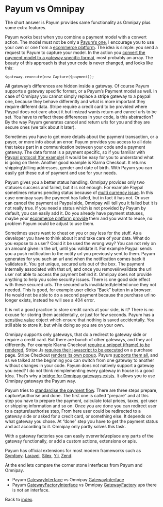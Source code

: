 # Payum vs Omnipay

The short answer is Payum provides same functionality as Omnipay plus some extra features.

Payum works best when you combine a payment model with a convert action. The model must not be only a [Payum’s one](https://github.com/Payum/Payum/blob/master/src/Payum/Core/Model/Payment.php), I encourage you to use your own or one from a [ecommerce platform](https://github.com/Sylius/Sylius/blob/master/src/Sylius/Component/Payment/Model/Payment.php). The idea is simple: you send a request to Payum to capture your model. In the action you [convert the payment model to a gateway specific format](https://github.com/Payum/Payum/blob/master/src/Payum/Paypal/ExpressCheckout/Nvp/Action/ConvertPaymentAction.php), most probably an array. The beauty of this approach is that your code is never changed, and looks like this:

    $gateway->execute(new Capture($payment));

All gateway’s differences are hidden inside a gateway. Of course Payum supports a gateway specific format, or a Payum’s Payment model as well. In case of Omnipay you cannot simply replace a stripe gateway to a paypal one, because they behave differently and what is more important they require different data. Stripe require a credit card to be provided where Paypal does not care about it but instead wants return and cancel urls to be set. You have to reflect these differences in your code, is this abstraction? By the way Payum generates cancel and return urls for you and they are secure ones (we talk about it later).

Sometimes you have to get more details about the payment transaction, or a payer, or more info about an error. Payum provides you access to all data that takes part in a communication between your code and a payment gateway. The data format is a payment specific, so if you familiar with [Paypal protocol (for example)](https://developer.paypal.com/docs/classic/express-checkout/gs_expresscheckout/) it would be easy for you to understand what is going on there. Another good example is Klarna Checkout. It returns shipping\billing addresses, gender and date of birth. With Payum you can easily get these out of payment and use for your needs.

Payum gives you a better status handling. Omnipay provides only two statuses success and failed, but it is not enough. For example Paypal sometimes returns pending status because of [multi currency issue](http://stackoverflow.com/questions/19864511/paypal-sandbox-pending-multicurrency). In this case omnipay says the payment has failed, but in fact it has not. Or user can cancel the payment at Paypal side, Omnipay will tell you it failed but it is not really true. If you need a status which is not provided by Payum by default, you can easily add it. Do you already have payment statuses, maybe your [ecommerce platform provide](https://github.com/Sylius/Sylius/blob/master/src/Sylius/Bundle/PayumBundle/Payum/Request/GetStatus.php#L24) them and you want to reuse, no problem Payum could be adjust to use them.

Sometimes users want to cheat on you or pay less for the stuff. As a developer you have to think about it and take care of your data. What do you expose to a user? Could it be used the wrong way? You can not rely on an amount given in the url, until you validate it. For example Paypal sends you a push notification to the notify url you previously sent to them. Payum generates for you such an url and when the notification comes back it validates it. You get unique, secured urls out of the box. The payment internally associated with that url, and once you remove\invalidate the url user not able to access the payment behind it. Omnipay does not provide anything to help you solve security issues. There is one good side effect with these secured urls. The secured urls invalidated\deleted once they not needed. This is good, for example user clicks “Back” button in a browser. He would not be able to do a second payment because the purchase url no longer exists, instead he will see a 404 error.

It is not a good practice to store credit cards at your side, is it? There is no excuse for storing them accidentally, or just for few seconds. Payum has a [sensitive value](https://github.com/Payum/Payum/blob/master/src/Payum/Core/Security/SensitiveValue.php) object which ensure that nothing is saved accidentally. You still able to store it, but while doing so you are on your own.

Omnipay supports only gateways, that do a redirect to gateway side or require a credit card. But there are bunch of other gateways, and they act differently. For example Klarna Checkout [require a snippet (iframe) to be rendered](https://developers.klarna.com/en/se+php/kco-v2/checkout/2-embed-the-checkout), Stripe.Js [requires their javascript to be executed](https://stripe.com/docs/stripe.js?) on a purchase page. Stripe Checkout [renders its own popup](https://stripe.com/docs/checkout). Payum [supports them all](supported-gateways.md), and as we talked at the beginning you can switch from one gateway to another without changes in your code. Payum does not natively support a gateway you need? I do not think reimplementing every gateway in house is a good idea. That’s why a [bridge for Omnipay gateways exists](index.md#omnipay-bridge-external). It allows you to use Omnipay gateways the Payum way.

Payum tries to [standardise the payment flow](get-it-started.md). There are three steps prepare, capture\authorise and done. The first one is called “prepare” and at this step you have to prepare the payment, calculate total prices, taxes, get user or shipping information and so on. Once you are done you can redirect user to a capture\authorise step, From here user could be redirected to a gateway side or asked for a credit card, or something else. It depends on what gateway you chose. At “done” step you have to get the payment status and act according to it. Omnipay only partly solves this task.

With a gateway factories you can easily overwrite\replace any parts of the gateway functionally, or add a custom actions, extensions or apis.

Payum has official extensions for most modern frameworks such as [Symfony](https://github.com/Payum/PayumBundle). [Laravel](https://github.com/Payum/PayumLaravelPackage), [Silex](https://github.com/Payum/PayumSilexProvider), [Yii](https://github.com/Payum/PayumYiiExtension),  [Zend](https://github.com/Payum/PayumModule).

At the end lets compare the corner stone interfaces from Payum and Omnipay.

* Payum [GatewayInterface](https://github.com/Payum/Payum/blob/master/src/Payum/Core/GatewayInterface.php) vs Omnipay [GatewayInterface](https://github.com/thephpleague/omnipay-common/blob/master/src/Common/GatewayInterface.php)
* Payum [GatewayFactoryInterface](https://github.com/Payum/Payum/blob/master/src/Payum/Core/GatewayFactoryInterface.php) vs Omnipay [GatewayFactory](https://github.com/thephpleague/omnipay-common/blob/master/src/Common/GatewayFactory.php) ups there is not an interface.

Back to [index](index.md).
